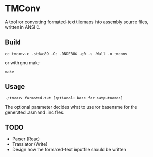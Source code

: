 # TMConv

A tool for converting formated-text tilemaps into assembly source files, written in ANSI C.

## Build

```
cc tmconv.c -std=c89 -Os -DNDEBUG -g0 -s -Wall -o tmconv
```

or with gnu make

```
make
```

## Usage

```
./tmconv formated.txt [optional: base for outputnames]
```

The optional parameter decides what to use for basename for the generated .asm and .inc files.

## TODO

- Parser (Read)
- Translator (Write)
- Design how the formated-text inputfile should be written
